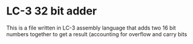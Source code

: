# LC-3 32 bit adder

This is a file written in LC-3 assembly language that adds two 16 bit numbers together to get a result (accounting for overflow and carry bits
